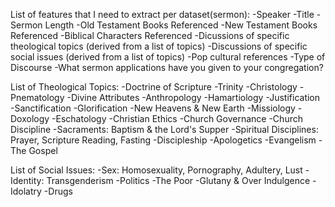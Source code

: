 List of features that I need to extract per dataset(sermon):
-Speaker
-Title
-Sermon Length
-Old Testament Books Referenced
-New Testament Books Referenced
-Biblical Characters Referenced
-Dicussions of specific theological topics (derived from a list of topics)
-Discussions of specific social issues (derived from a list of topics)
-Pop cultural references
-Type of Discourse
-What sermon applications have you given to your congregation?

List of Theological Topics:
-Doctrine of Scripture
-Trinity
-Christology
-Pnematology
-Divine Attributes
-Anthropology
-Hamartiology
-Justification
-Sanctification
-Glorification
-New Heavens & New Earth
-Missiology
-Doxology
-Eschatology
-Christian Ethics
-Church Governance
-Church Discipline
-Sacraments: Baptism & the Lord's Supper
-Spiritual Disciplines: Prayer, Scripture Reading, Fasting
-Discipleship
-Apologetics
-Evangelism
-The Gospel


List of Social Issues:
-Sex: Homosexuality, Pornography, Adultery, Lust
-Identity: Transgenderism
-Politics
-The Poor
-Glutany & Over Indulgence
-Idolatry
-Drugs